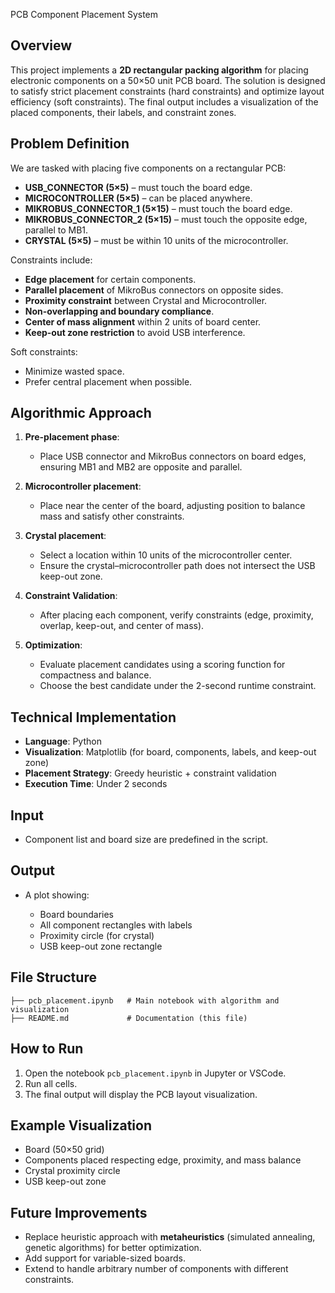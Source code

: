 PCB Component Placement System

## Overview

This project implements a **2D rectangular packing algorithm** for placing electronic components on a 50×50 unit PCB board. The solution is designed to satisfy strict placement constraints (hard constraints) and optimize layout efficiency (soft constraints). The final output includes a visualization of the placed components, their labels, and constraint zones.

## Problem Definition

We are tasked with placing five components on a rectangular PCB:

* **USB\_CONNECTOR (5×5)** – must touch the board edge.
* **MICROCONTROLLER (5×5)** – can be placed anywhere.
* **MIKROBUS\_CONNECTOR\_1 (5×15)** – must touch the board edge.
* **MIKROBUS\_CONNECTOR\_2 (5×15)** – must touch the opposite edge, parallel to MB1.
* **CRYSTAL (5×5)** – must be within 10 units of the microcontroller.

Constraints include:

* **Edge placement** for certain components.
* **Parallel placement** of MikroBus connectors on opposite sides.
* **Proximity constraint** between Crystal and Microcontroller.
* **Non-overlapping and boundary compliance**.
* **Center of mass alignment** within 2 units of board center.
* **Keep-out zone restriction** to avoid USB interference.

Soft constraints:

* Minimize wasted space.
* Prefer central placement when possible.

## Algorithmic Approach

1. **Pre-placement phase**:

   * Place USB connector and MikroBus connectors on board edges, ensuring MB1 and MB2 are opposite and parallel.

2. **Microcontroller placement**:

   * Place near the center of the board, adjusting position to balance mass and satisfy other constraints.

3. **Crystal placement**:

   * Select a location within 10 units of the microcontroller center.
   * Ensure the crystal–microcontroller path does not intersect the USB keep-out zone.

4. **Constraint Validation**:

   * After placing each component, verify constraints (edge, proximity, overlap, keep-out, and center of mass).

5. **Optimization**:

   * Evaluate placement candidates using a scoring function for compactness and balance.
   * Choose the best candidate under the 2-second runtime constraint.

## Technical Implementation

* **Language**: Python
* **Visualization**: Matplotlib (for board, components, labels, and keep-out zone)
* **Placement Strategy**: Greedy heuristic + constraint validation
* **Execution Time**: Under 2 seconds

## Input

* Component list and board size are predefined in the script.

## Output

* A plot showing:

  * Board boundaries
  * All component rectangles with labels
  * Proximity circle (for crystal)
  * USB keep-out zone rectangle

## File Structure

```
├── pcb_placement.ipynb   # Main notebook with algorithm and visualization
├── README.md             # Documentation (this file)
```

## How to Run

1. Open the notebook `pcb_placement.ipynb` in Jupyter or VSCode.
2. Run all cells.
3. The final output will display the PCB layout visualization.

## Example Visualization

* Board (50×50 grid)
* Components placed respecting edge, proximity, and mass balance
* Crystal proximity circle
* USB keep-out zone

## Future Improvements

* Replace heuristic approach with **metaheuristics** (simulated annealing, genetic algorithms) for better optimization.
* Add support for variable-sized boards.
* Extend to handle arbitrary number of components with different constraints.
